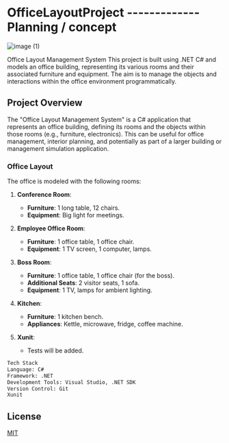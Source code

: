 # OfficeLayoutProject ------------- Planning / concept

![image (1)](https://github.com/user-attachments/assets/fc926af8-c197-4ed4-afd4-5b261c139ae3)

Office Layout Management System
This project is built using .NET C# and models an office building, representing its various rooms and their associated furniture and equipment. The aim is to manage the objects and interactions within the office environment programmatically.



## Project Overview

The "Office Layout Management System" is a C# application that represents an office building, defining its rooms and the objects within those rooms (e.g., furniture, electronics). This can be useful for office management, interior planning, and potentially as part of a larger building or management simulation application.

### Office Layout

The office is modeled with the following rooms:

1. **Conference Room**:
   - **Furniture**: 1 long table, 12 chairs.
   - **Equipment**: Big light for meetings.
   
2. **Employee Office Room**:
   - **Furniture**: 1 office table, 1 office chair.
   - **Equipment**: 1 TV screen, 1 computer, lamps.
   
3. **Boss Room**:
   - **Furniture**: 1 office table, 1 office chair (for the boss).
   - **Additional Seats**: 2 visitor seats, 1 sofa.
   - **Equipment**: 1 TV, lamps for ambient lighting.

4. **Kitchen**:
   - **Furniture**: 1 kitchen bench.
   - **Appliances**: Kettle, microwave, fridge, coffee machine.

4. **Xunit**:
   - Tests will be added.
 

```bash
Tech Stack
Language: C#
Framework: .NET
Development Tools: Visual Studio, .NET SDK
Version Control: Git
Xunit
```

## License

[MIT](https://choosealicense.com/licenses/mit/)
